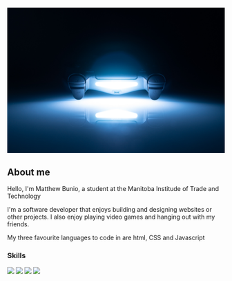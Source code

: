 ![Playstation](assets/Play.jpg "Playstation")

## About me

Hello, I'm Matthew Bunio, a student at the Manitoba Institude of Trade and Technology

I'm a software developer that enjoys building and designing websites or other projects. I also enjoy playing video games and hanging out with my friends.

My three favourite languages to code in are html, CSS and Javascript

### Skills
![](https://img.shields.io/badge/code-javascript-informational?style=for-the-badge&logo=javascript&logoColor=whitecolor=51be8d)
![](https://img.shields.io/badge/code-c%23-informational?style=for-the-badge&logo=csharp&logoColor=white&color=51be8d)
![](https://img.shields.io/badge/web-html-informational?style=for-the-badge&logo=html5&logoColor=white&color=51be8d)
![](https://img.shields.io/badge/web-css-informational?style=for-the-badge&logo=css3&logoColor=white&color=51be8d)
